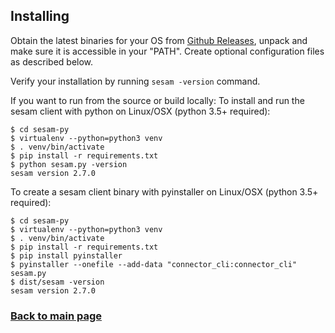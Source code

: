 ## Installing

Obtain the latest binaries for your OS from [Github Releases](https://github.com/sesam-community/sesam-py/releases/), unpack and make sure it is accessible in your "PATH". Create optional configuration files as described below.

Verify your installation by running `sesam -version` command.

If you want to run from the source or build locally:
To install and run the sesam client with python on Linux/OSX (python 3.5+ required):
```
$ cd sesam-py
$ virtualenv --python=python3 venv
$ . venv/bin/activate
$ pip install -r requirements.txt
$ python sesam.py -version
sesam version 2.7.0
```


To create a sesam client binary with pyinstaller on Linux/OSX (python 3.5+ required):
```
$ cd sesam-py
$ virtualenv --python=python3 venv
$ . venv/bin/activate
$ pip install -r requirements.txt
$ pip install pyinstaller
$ pyinstaller --onefile --add-data "connector_cli:connector_cli" sesam.py
$ dist/sesam -version
sesam version 2.7.0
```

### [Back to main page](./README.md)
